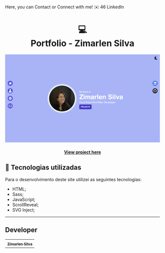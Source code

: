 Here, you can Contact or Connect with me! ✉️
46
LinkedIn 
<h1 align="center">
  💻<br>Portfolio - Zimarlen Silva
</h1>

![Resultado final do projeto](src/images/portfolio.png)

<h4 align="center"><a href="https://zihsilvaportfolio.netlify.app/">View project here</a></h4>

## 💼 Tecnologias utilizadas

Para o desenvolvimento deste site utilizei as seguintes tecnologias:

- HTML;
- Sass;
- JavaScript;
- ScrollReveal;
- SVG Inject;

---

<h2>Developer</h2>

<table>
  <tr>
    <td align="center">
      <a href="https://github.com/ZihSilva">
        <sub>
          <b>Zimarlen Silva</b>
        </sub>
      </a>
    </td>
  </tr>
</table>

​